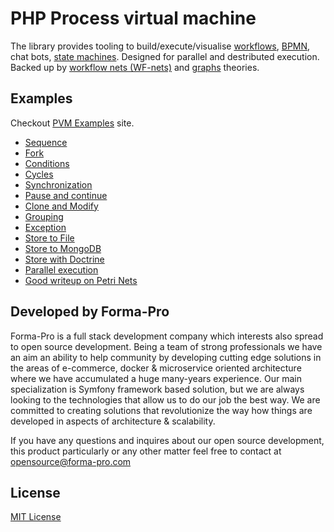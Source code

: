 # PHP Process virtual machine

The library provides tooling to build/execute/visualise [workflows](https://en.wikipedia.org/wiki/Workflow), [BPMN](http://www.bpmn.org/), chat bots, [state machines](https://en.wikipedia.org/wiki/Finite-state_machine). Designed for parallel and destributed execution. Backed up by [workflow nets (WF-nets)](https://en.wikipedia.org/wiki/Petri_net) and [graphs](https://en.wikipedia.org/wiki/Graph_theory) theories. 

## Examples

Checkout [PVM Examples](https://pvm-demo.forma-pro.com/) site.

* [Sequence](https://pvm-demo.forma-pro.com/demo/sequence)
* [Fork](https://pvm-demo.forma-pro.com/demo/fork)
* [Conditions](https://pvm-demo.forma-pro.com/demo/condition)
* [Cycles](https://pvm-demo.forma-pro.com/demo/cycle)
* [Synchronization](https://pvm-demo.forma-pro.com/demo/synchronization)
* [Pause and continue](https://pvm-demo.forma-pro.com/demo/pause-and-contiue)
* [Clone and Modify](https://pvm-demo.forma-pro.com/demo/clone-and-modify)
* [Grouping](https://pvm-demo.forma-pro.com/demo/grouping)
* [Exception](https://pvm-demo.forma-pro.com/demo/demo/exception)
* [Store to File](https://pvm-demo.forma-pro.com/demo/store-to-file)
* [Store to MongoDB](https://pvm-demo.forma-pro.com/demo/store-to-mongodb)
* [Store with Doctrine](http://pvm-demo.forma-pro.com/demo/store-to-mysql)
* [Parallel execution](https://pvm-demo.forma-pro.com/demo/parallel-execution)
* [Good writeup on Petri Nets](https://www.techfak.uni-bielefeld.de/~mchen/BioPNML/Intro/pnfaq.html)

## Developed by Forma-Pro

Forma-Pro is a full stack development company which interests also spread to open source development. 
Being a team of strong professionals we have an aim an ability to help community by developing cutting edge solutions in the areas of e-commerce, docker & microservice oriented architecture where we have accumulated a huge many-years experience. 
Our main specialization is Symfony framework based solution, but we are always looking to the technologies that allow us to do our job the best way. We are committed to creating solutions that revolutionize the way how things are developed in aspects of architecture & scalability.

If you have any questions and inquires about our open source development, this product particularly or any other matter feel free to contact at opensource@forma-pro.com

## License 

[MIT License](LICENSE)
